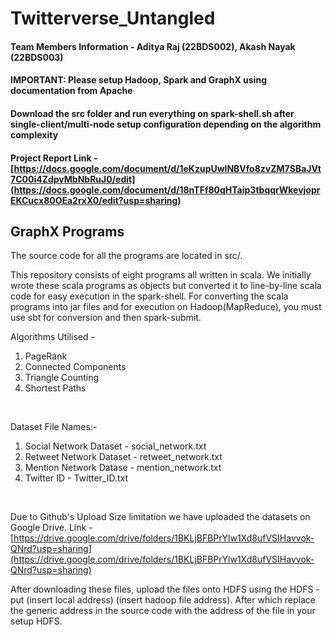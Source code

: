# Twitterverse_Untangled

#### Team Members Information - Aditya Raj (22BDS002), Akash Nayak (22BDS003)

#### IMPORTANT: Please setup Hadoop, Spark and GraphX using documentation from Apache <br>
#### Download the src folder and run everything on spark-shell.sh after single-client/multi-node setup configuration depending on the algorithm complexity<br>

#### Project Report Link - [https://docs.google.com/document/d/1eKzupUwlNBVfo8zvZM7SBaJVt7C00i4ZdpvMbNbRuJ0/edit](https://docs.google.com/document/d/18nTFf80qHTaip3tbqqrWkevjoprEKCucx80OEa2rxX0/edit?usp=sharing) <br>


## GraphX Programs

The source code for all the programs are located in src/.

This repository consists of eight programs all written in scala. We initially wrote these scala programs as objects but converted it to line-by-line scala code for easy execution in the spark-shell. For converting the scala programs into jar files and for execution on Hadoop(MapReduce), you must use sbt for conversion and then spark-submit.

Algorithms Utilised - <br>
1. PageRank
2. Connected Components
3. Triangle Counting
4. Shortest Paths
<br>


Dataset File Names:- <br>
1. Social Network Dataset - social_network.txt
2. Retweet Network Dataset - retweet_network.txt
3. Mention Network Datase - mention_network.txt
4. Twitter ID - Twitter_ID.txt
<br>

Due to Github's Upload Size limitation we have uploaded the datasets on Google Drive. Link - [https://drive.google.com/drive/folders/1BKLjBFBPrYlw1Xd8ufVSIHavvok-QNrd?usp=sharing](https://drive.google.com/drive/folders/1BKLjBFBPrYlw1Xd8ufVSIHavvok-QNrd?usp=sharing)

After downloading these files, upload the files onto HDFS using the HDFS -put (insert local address) (insert hadoop file address). After which replace the generic address in the source code with the address of the file in your setup HDFS. 


